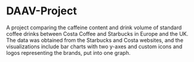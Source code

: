 # DAAV-Project
A project comparing the caffeine content and drink volume of standard coffee drinks between Costa Coffee and Starbucks in Europe and the UK. The data was obtained from the Starbucks and Costa websites, and the visualizations include bar charts with two y-axes and custom icons and logos representing the brands, put into one graph.
